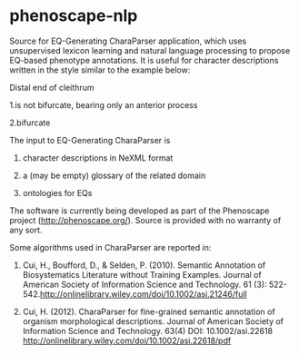 phenoscape-nlp
==============

Source for EQ-Generating CharaParser application, which uses unsupervised lexicon learning and natural language processing to propose EQ-based phenotype annotations.
It is useful for character descriptions written in the style similar to the example below:

Distal end of cleithrum

1.is not bifurcate, bearing only an anterior process

2.bifurcate

The input to EQ-Generating CharaParser is

1. character descriptions in NeXML format

2. a (may be empty) glossary of the related domain

3. ontologies for EQs

The software is currently being developed as part of the Phenoscape project (http://phenoscape.org/). 
Source is provided with no warranty of any sort. 

Some algorithms used in CharaParser are reported in:

1. Cui, H., Boufford, D., & Selden, P. (2010). Semantic Annotation of Biosystematics Literature without Training Examples. Journal of American Society of Information Science and Technology. 61 (3): 522-542.http://onlinelibrary.wiley.com/doi/10.1002/asi.21246/full

2. Cui, H. (2012). CharaParser for fine-grained semantic annotation of organism morphological descriptions. Journal of American Society of Information Science and Technology. 63(4) DOI: 10.1002/asi.22618 http://onlinelibrary.wiley.com/doi/10.1002/asi.22618/pdf
